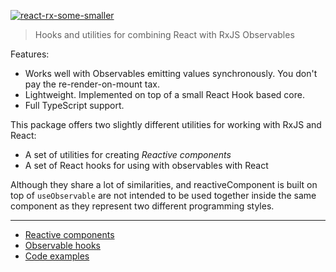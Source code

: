 [![react-rx-some-smaller](https://user-images.githubusercontent.com/81981/194187624-9abd09da-bf03-4886-b512-78c1f22fc2de.png)](https://react-rx.dev/)

> Hooks and utilities for combining React with RxJS Observables

Features:

- Works well with Observables emitting values synchronously. You don't pay the re-render-on-mount tax.
- Lightweight. Implemented on top of a small React Hook based core.
- Full TypeScript support.

This package offers two slightly different utilities for working with RxJS and React:

- A set of utilities for creating _Reactive components_
- A set of React hooks for using with observables with React

Although they share a lot of similarities, and reactiveComponent is built on top of `useObservable` are not intended to be used together inside the same component as they represent two different programming styles.

---

- [Reactive components](https://react-rx.dev/guide#reactive-components)
- [Observable hooks](https://react-rx.dev/guide#observable-hooks)
- [Code examples](https://react-rx.dev/examples)
